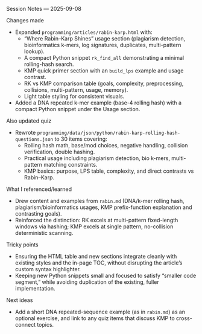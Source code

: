 Session Notes — 2025-09-08

Changes made
- Expanded `programming/articles/rabin-karp.html` with:
  - “Where Rabin–Karp Shines” usage section (plagiarism detection, bioinformatics k-mers, log signatures, duplicates, multi-pattern lookup).
  - A compact Python snippet `rk_find_all` demonstrating a minimal rolling-hash search.
  - KMP quick primer section with an `build_lps` example and usage contrast.
  - RK vs KMP comparison table (goals, complexity, preprocessing, collisions, multi-pattern, usage, memory).
  - Light table styling for consistent visuals.
- Added a DNA repeated k-mer example (base-4 rolling hash) with a compact Python snippet under the Usage section.

Also updated quiz
- Rewrote `programming/data/json/python/rabin-karp-rolling-hash-questions.json` to 30 items covering:
  - Rolling hash math, base/mod choices, negative handling, collision verification, double hashing.
  - Practical usage including plagiarism detection, bio k-mers, multi-pattern matching constraints.
  - KMP basics: purpose, LPS table, complexity, and direct contrasts vs Rabin–Karp.

What I referenced/learned
- Drew content and examples from `rabin.md` (DNA/k-mer rolling hash, plagiarism/bioinformatics usages, KMP prefix-function explanation and contrasting goals).
- Reinforced the distinction: RK excels at multi-pattern fixed-length windows via hashing; KMP excels at single pattern, no-collision deterministic scanning.

Tricky points
- Ensuring the HTML table and new sections integrate cleanly with existing styles and the in-page TOC, without disrupting the article’s custom syntax highlighter.
- Keeping new Python snippets small and focused to satisfy “smaller code segment,” while avoiding duplication of the existing, fuller implementation.

Next ideas
- Add a short DNA repeated-sequence example (as in `rabin.md`) as an optional exercise, and link to any quiz items that discuss KMP to cross-connect topics.
